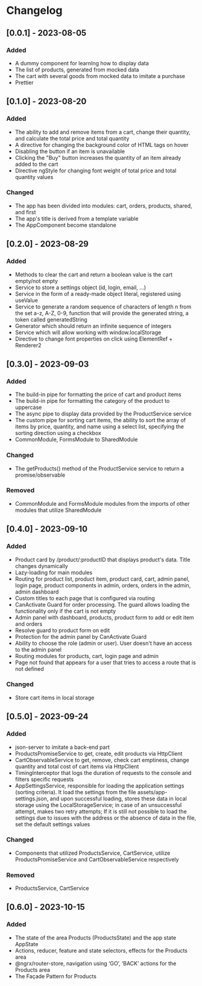 # Changelog

## [0.0.1] - 2023-08-05

### Added

- A dummy component for learnIng how to display data
- The list of products, generated from mocked data
- The cart with several goods from mocked data to imitate a purchase
- Prettier

## [0.1.0] - 2023-08-20

### Added

- The ability to add and remove items from a cart, change their quantity, and calculate the total price and total quantity
- A directive for changing the background color of HTML tags on hover
- Disabling the button if an item is unavailable
- Clicking the "Buy" button increases the quantity of an item already added to the cart
- Directive ngStyle for changing font weight of total price and total quantity values

### Changed

- The app has been divided into modules: cart, orders, products, shared, and first
- The app's title is derived from a template variable
- The AppComponent become standalone

## [0.2.0] - 2023-08-29

### Added

- Methods to clear the cart and return a boolean value is the cart empty/not empty
- Service to store a settings object (id, login, email, ...)
- Service in the form of a ready-made object literal, registered using useValue
- Service to generate a random sequence of characters of length n from the set a-z, A-Z, 0-9, function that will provide the generated string, a token called generatedString
- Generator which should return an infinite sequence of integers
- Service which will allow working with window.localStorage
- Directive to change font properties on click using ElementRef + Renderer2

## [0.3.0] - 2023-09-03

### Added

- The build-in pipe for formatting the price of cart and product items
- The build-in pipe for formatting the category of the product to uppercase
- The async pipe to display data provided by the ProductService service
- The custom pipe for sorting cart items, the ability to sort the array of items by price, quantity, and name using a select list, specifying the sorting direction using a checkbox
- CommonModule, FormsModule to SharedModule

### Changed

- The getProducts() method of the ProductService service to return a promise/observable

### Removed

- CommonModule and FormsModule modules from the imports of other modules that utilize SharedModule

## [0.4.0] - 2023-09-10

### Added

- Product card by /product/:productID that displays product's data. Title changes dynamically
- Lazy-loading for main modules
- Routing for product list, product item, product card, cart, admin panel, login page, product components in admin, orders, orders in the admin, admin dashboard
- Custom titles to each page that is configured via routing
- CanActivate Guard for order processing. The guard allows loading the functionality only if the cart is not empty
- Admin panel with dashboard, products, product form to add or edit item and orders
- Resolve guard to product form on edit
- Protection for the admin panel by CanActivate Guard
- Ability to choose the role (admin or user). User doesn't have an access to the admin panel
- Routing modules for products, cart, login page and admin
- Page not found that appears for a user that tries to access a route that is not defined

### Changed

- Store cart items in local storage

## [0.5.0] - 2023-09-24

### Added

- json-server to imitate a back-end part
- ProductsPromiseService to get, create, edit products via HttpClient
- CartObservableService to get, remove, check cart emptiness, change quantity and total cost of cart items via HttpClient
- TimingInterceptor that logs the duration of requests to the console and filters specific requests
- AppSettingsService, responsible for loading the application settings (sorting criteria). It load the settings from the file assets/app-settings.json, and upon successful loading, stores these data in local storage using the LocalStorageService; in case of an unsuccessful attempt, makes two retry attempts; If it is still not possible to load the settings due to issues with the address or the absence of data in the file, set the default settings values

### Changed

- Components that utilized ProductsService, CartService, utilize ProductsPromiseService and CartObservableService respectively

### Removed

- ProductsService, CartService

## [0.6.0] - 2023-10-15

### Added

- The state of the area Products (ProductsState) and the app state AppState
- Actions, reducer, feature and state selectors, effects for the Products area
- @ngrx/router-store, navigation using ‘GO’, ‘BACK’ actions for the Products area
- The Façade Pattern for Products
